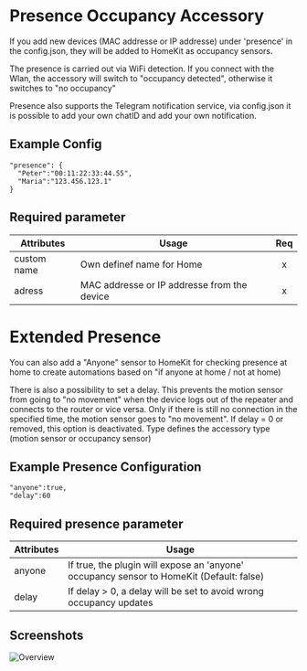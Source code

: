 # Presence Occupancy Accessory

If you add new devices (MAC addresse or IP addresse) under 'presence' in the config.json, they will be added to HomeKit as occupancy sensors.

The presence is carried out via WiFi detection. If you connect with the Wlan, the accessory will switch to "occupancy detected", otherwise it switches to "no occupancy"

Presence also supports the Telegram notification service, via config.json it is possible to add your own chatID and add your own notification.



## Example Config

```
"presence": {
  "Peter":"00:11:22:33:44.55",
  "Maria":"123.456.123.1"
}
```



## Required parameter

| Attributes | Usage | Req |
|------------|-------|:----------:|
| custom name | Own definef name for Home | x |
| adress | MAC addresse  or IP addresse from the device | x |



# Extended Presence

You can also add a "Anyone" sensor to HomeKit for checking presence at home to create automations based on "if anyone at home / not at home)

There is also a possibility to set a delay. This prevents the motion sensor from going to "no movement" when the device logs out of the repeater and connects to the router or vice versa. Only if there is still no connection in the specified time, the motion sensor goes to "no movement". If delay = 0 or removed, this option is deactivated. Type defines the accessory type (motion sensor or occupancy sensor)



## Example Presence Configuration

```
"anyone":true,
"delay":60
```



## Required presence parameter

| Attributes | Usage                                                        |
| ---------- | ------------------------------------------------------------ |
| anyone     | If true, the plugin will expose an 'anyone' occupancy sensor to HomeKit (Default: false) |
| delay      | If delay > 0, a delay will be set to avoid wrong occupancy updates |



## Screenshots

![Overview](https://github.com/SeydX/homebridge-fritz-platform/raw/master/images/overview.jpg)